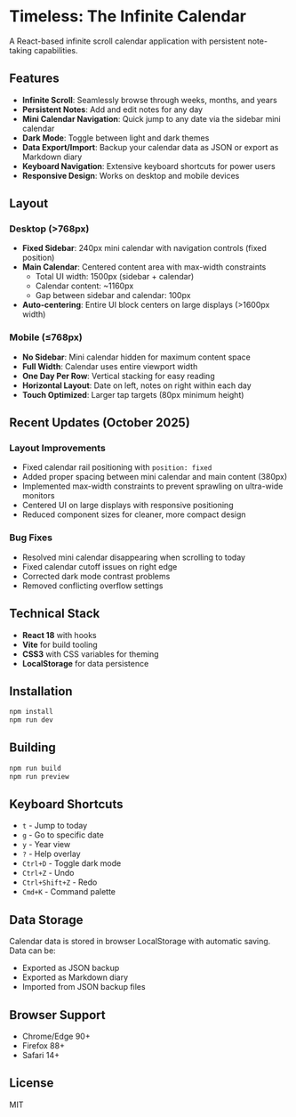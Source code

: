# Timeless: The Infinite Calendar

A React-based infinite scroll calendar application with persistent note-taking capabilities.

## Features

- **Infinite Scroll**: Seamlessly browse through weeks, months, and years
- **Persistent Notes**: Add and edit notes for any day
- **Mini Calendar Navigation**: Quick jump to any date via the sidebar mini calendar
- **Dark Mode**: Toggle between light and dark themes
- **Data Export/Import**: Backup your calendar data as JSON or export as Markdown diary
- **Keyboard Navigation**: Extensive keyboard shortcuts for power users
- **Responsive Design**: Works on desktop and mobile devices

## Layout

### Desktop (>768px)
- **Fixed Sidebar**: 240px mini calendar with navigation controls (fixed position)
- **Main Calendar**: Centered content area with max-width constraints
  - Total UI width: 1500px (sidebar + calendar)
  - Calendar content: ~1160px
  - Gap between sidebar and calendar: 100px
- **Auto-centering**: Entire UI block centers on large displays (>1600px width)

### Mobile (≤768px)
- **No Sidebar**: Mini calendar hidden for maximum content space
- **Full Width**: Calendar uses entire viewport width
- **One Day Per Row**: Vertical stacking for easy reading
- **Horizontal Layout**: Date on left, notes on right within each day
- **Touch Optimized**: Larger tap targets (80px minimum height)

## Recent Updates (October 2025)

### Layout Improvements
- Fixed calendar rail positioning with `position: fixed`
- Added proper spacing between mini calendar and main content (380px)
- Implemented max-width constraints to prevent sprawling on ultra-wide monitors
- Centered UI on large displays with responsive positioning
- Reduced component sizes for cleaner, more compact design

### Bug Fixes
- Resolved mini calendar disappearing when scrolling to today
- Fixed calendar cutoff issues on right edge
- Corrected dark mode contrast problems
- Removed conflicting overflow settings

## Technical Stack

- **React 18** with hooks
- **Vite** for build tooling
- **CSS3** with CSS variables for theming
- **LocalStorage** for data persistence

## Installation

```bash
npm install
npm run dev
```

## Building

```bash
npm run build
npm run preview
```

## Keyboard Shortcuts

- `t` - Jump to today
- `g` - Go to specific date
- `y` - Year view
- `?` - Help overlay
- `Ctrl+D` - Toggle dark mode
- `Ctrl+Z` - Undo
- `Ctrl+Shift+Z` - Redo
- `Cmd+K` - Command palette

## Data Storage

Calendar data is stored in browser LocalStorage with automatic saving. Data can be:
- Exported as JSON backup
- Exported as Markdown diary
- Imported from JSON backup files

## Browser Support

- Chrome/Edge 90+
- Firefox 88+
- Safari 14+

## License

MIT